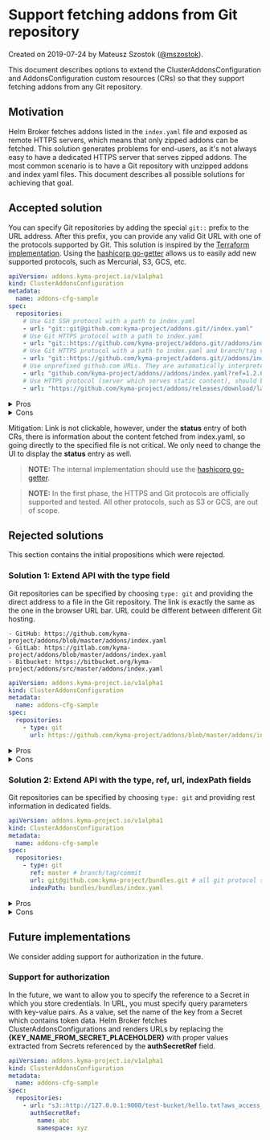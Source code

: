 # Support fetching addons from Git repository

Created on 2019-07-24 by Mateusz Szostok ([@mszostok](https://github.com/mszostok)).

This document describes options to extend the ClusterAddonsConfiguration and AddonsConfiguration custom resources (CRs) so that they support fetching addons from any Git repository.

## Motivation

Helm Broker fetches addons listed in the `index.yaml` file and exposed as remote HTTPS servers, which means that only zipped addons can be fetched. This solution generates problems for end-users, as it's not always easy to have a dedicated HTTPS server that serves zipped addons. The most common scenario is to have a Git repository with unzipped addons and index yaml files. This document describes all possible solutions for achieving that goal.

## Accepted solution

You can specify Git repositories by adding the special `git::` prefix to the URL address. After this prefix, you can provide any valid Git URL with one of the protocols supported by Git. This solution is inspired by the [Terraform implementation](https://www.terraform.io/docs/modules/sources.html#github). Using the [hashicorp go-getter](https://github.com/hashicorp/go-getter) allows us to easily add new supported protocols, such as Mercurial, S3, GCS, etc.

```yaml
apiVersion: addons.kyma-project.io/v1alpha1
kind: ClusterAddonsConfiguration
metadata:
  name: addons-cfg-sample
spec:
  repositories:
    # Use Git SSH protocol with a path to index.yaml
    - url: "git::git@github.com:kyma-project/addons.git//index.yaml"
    # Use Git HTTPS protocol with a path to index.yaml 
    - url: "git::https://github.com/kyma-project/addons.git//addons/index.yaml"
    # Use Git HTTPS protocol with a path to index.yaml and branch/tag version 
    - url: "git::https://github.com/kyma-project/addons.git//addons/index.yaml?ref=1.2.0"
    # Use unprefixed github.com URLs. They are automatically interpreted as Git repository sources. 
    - url: "github.com/kyma-project/addons//addons/index.yaml?ref=1.2.0"
    # Use HTTPS protocol (server which serves static content), should be defined as previously. Nothing changed.
    - url: "https://github.com/kyma-project/addons/releases/download/latest/index.yaml"
``` 


<details><summary>Pros</summary>
<p>

- No UI and Console Backend Service changes
- No migration job needed 
- Support for all Git repositories
- The Git getter is already available in [hashicorp](https://github.com/hashicorp/go-getter#git-git). We only need to create a validator that checks if the file is provided (in hashicorp it is optional). 

>**NOTE:** This implementation uses the Git binary. It check-outs the full repository but depth can be specified.

</p>
</details>

<details><summary>Cons</summary>
<p>

- User must know the new pattern, which is not obvious.
- Link is not clickable. You cannot click the link directly in UI and go to a given repository. 

</p>
</details>

Mitigation:
Link is not clickable, however, under the **status** entry of both CRs, there is information about the content fetched from index.yaml, so going directly to the specified file is not critical. We only need to change the UI to display the **status** entry as well. 

> **NOTE:** The internal implementation should use the [hashicorp go-getter](https://github.com/hashicorp/go-getter).

> **NOTE:** In the first phase, the HTTPS and Git protocols are officially supported and tested. All other protocols, such as S3 or GCS, are out of scope.

## Rejected solutions

This section contains the initial propositions which were rejected.

### Solution 1: Extend API with the **type** field 

Git repositories can be specified by choosing `type: git` and providing the direct address to a file in the Git repository.
The link is exactly the same as the one in the browser URL bar. URL could be different between different Git hosting.

```
- GitHub: https://github.com/kyma-project/addons/blob/master/addons/index.yaml
- GitLab: https://gitlab.com/kyma-project/addons/blob/master/addons/index.yaml
- Bitbucket: https://bitbucket.org/kyma-project/addons/src/master/addons/index.yaml
```


```yaml
apiVersion: addons.kyma-project.io/v1alpha1
kind: ClusterAddonsConfiguration
metadata:
  name: addons-cfg-sample
spec:
  repositories:
    - type: git
      url: https://github.com/kyma-project/addons/blob/master/addons/index-testing.yaml
``` 

<details><summary>Pros</summary>
<p>

- Link is clickable. You can click the link directly in UI and go to index.yaml in the repository.

</p>
</details>

<details><summary>Cons</summary>
<p>

- Migration job needed
- Changes in UI and Console Backend Service needed
- Support only for Git hosting and not directly to all Git repositories. We need to create our parser. We should also mention in the documentation that repositories other than GitHub, GitLab, and BitBucket may not work.
  

</p>
</details>

### Solution 2: Extend API with the **type**, **ref**, **url**, **indexPath** fields

Git repositories can be specified by choosing `type: git` and providing rest information in dedicated fields.

```yaml
apiVersion: addons.kyma-project.io/v1alpha1
kind: ClusterAddonsConfiguration
metadata:
  name: addons-cfg-sample
spec:
  repositories:
    - type: git
      ref: master # branch/tag/commit
      url: git@github.com:kyma-project/bundles.git # all git protocol supported
      indexPath: bundles/bundles/index.yaml
``` 

<details><summary>Pros</summary>
<p>

- Support all Git repositories
- API is self-describing

</p>
</details>

<details><summary>Cons</summary>
<p>

- Migration job needed
- Changes in UI and Console Backend Service needed
- Link is not clickable. You cannot click the link directly in UI and go to a given repository.

</p>
</details>


## Future implementations

We consider adding support for authorization in the future. 

### Support for authorization

In the future, we want to allow you to specify the reference to a Secret in which you store credentials. In URL, you must specify query parameters with key-value pairs. As a value, set the name of the key from a Secret which contains token data. Helm Broker fetches ClusterAddonsConfigurations and renders URLs by replacing the **{KEY_NAME_FROM_SECRET_PLACEHOLDER}** with proper values extracted from Secrets referenced by the **authSecretRef** field.

```yaml
apiVersion: addons.kyma-project.io/v1alpha1
kind: ClusterAddonsConfiguration
metadata:
  name: addons-cfg-sample
spec:
  repositories:
    - url: "s3::http://127.0.0.1:9000/test-bucket/hello.txt?aws_access_key_id={KEY_NAME_FROM_SECRET_PLACEHOLDER}&aws_access_key_secret={KEY_NAME_FROM_SECRET_PLACEHOLDER}"
      authSecretRef:
      	name: abc
        namespace: xyz
```
